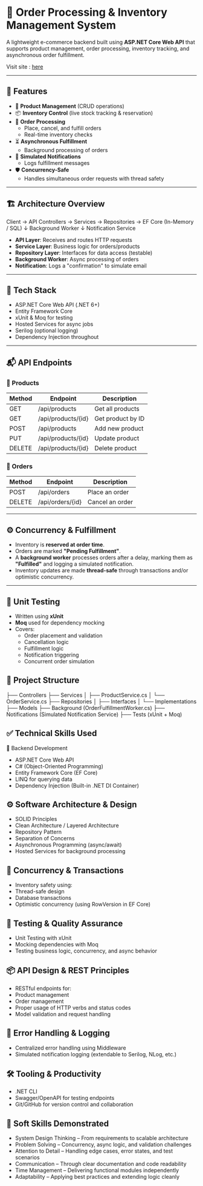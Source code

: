 # 🛒 Order Processing & Inventory Management System

A lightweight e-commerce backend built using **ASP.NET Core Web API** that supports product management, order processing, inventory tracking, and asynchronous order fulfillment.

Visit site : [here](bit.ly/orderprocessingapp) 

---

## 📌 Features

- 🔧 **Product Management** (CRUD operations)
- 📦 **Inventory Control** (live stock tracking & reservation)
- 🧾 **Order Processing**
  - Place, cancel, and fulfill orders
  - Real-time inventory checks
- ⏳ **Asynchronous Fulfillment**
  - Background processing of orders
- 📣 **Simulated Notifications**
  - Logs fulfillment messages
- 🛡️ **Concurrency-Safe**
  - Handles simultaneous order requests with thread safety

---

## 🏗️ Architecture Overview

Client → API Controllers → Services → Repositories → EF Core (In-Memory / SQL)
                             ↓
                    Background Worker
                             ↓
                   Notification Service

- **API Layer**: Receives and routes HTTP requests
- **Service Layer**: Business logic for orders/products
- **Repository Layer**: Interfaces for data access (testable)
- **Background Worker**: Async processing of orders
- **Notification**: Logs a "confirmation" to simulate email

---

## 🚀 Tech Stack

- ASP.NET Core Web API (.NET 6+)
- Entity Framework Core
- xUnit & Moq for testing
- Hosted Services for async jobs
- Serilog (optional logging)
- Dependency Injection throughout

---

## 📬 API Endpoints

### 🔹 Products

| Method | Endpoint               | Description           |
|--------|------------------------|-----------------------|
| GET    | /api/products          | Get all products      |
| GET    | /api/products/{id}     | Get product by ID     |
| POST   | /api/products          | Add new product       |
| PUT    | /api/products/{id}     | Update product        |
| DELETE | /api/products/{id}     | Delete product        |

### 🔹 Orders

| Method | Endpoint               | Description           |
|--------|------------------------|-----------------------|
| POST   | /api/orders            | Place an order        |
| DELETE | /api/orders/{id}       | Cancel an order       |

---

## ⚙️ Concurrency & Fulfillment

- Inventory is **reserved at order time**.
- Orders are marked **"Pending Fulfillment"**.
- A **background worker** processes orders after a delay, marking them as **"Fulfilled"** and logging a simulated notification.
- Inventory updates are made **thread-safe** through transactions and/or optimistic concurrency.

---

## 🧪 Unit Testing

- Written using **xUnit**
- **Moq** used for dependency mocking
- Covers:
  - Order placement and validation
  - Cancellation logic
  - Fulfillment logic
  - Notification triggering
  - Concurrent order simulation

## 🧱 Project Structure
├── Controllers
├── Services
│   ├── ProductService.cs
│   └── OrderService.cs
├── Repositories
│   ├── Interfaces
│   └── Implementations
├── Models
├── Background (OrderFulfillmentWorker.cs)
├── Notifications (Simulated Notification Service)
├── Tests (xUnit + Moq)

## ✅ Technical Skills Used
🧱 Backend Development
- ASP.NET Core Web API
- C# (Object-Oriented Programming)
- Entity Framework Core (EF Core)
- LINQ for querying data
- Dependency Injection (Built-in .NET DI Container)

## ⚙️ Software Architecture & Design
- SOLID Principles
- Clean Architecture / Layered Architecture
- Repository Pattern
- Separation of Concerns
- Asynchronous Programming (async/await)
- Hosted Services for background processing

## 🔄 Concurrency & Transactions
- Inventory safety using:
- Thread-safe design
- Database transactions
- Optimistic concurrency (using RowVersion in EF Core)

## 🧪 Testing & Quality Assurance
- Unit Testing with xUnit
- Mocking dependencies with Moq
- Testing business logic, concurrency, and async behavior

## 📦 API Design & REST Principles
- RESTful endpoints for:
- Product management
- Order management
- Proper usage of HTTP verbs and status codes
- Model validation and request handling

## 🔧 Error Handling & Logging
- Centralized error handling using Middleware
- Simulated notification logging (extendable to Serilog, NLog, etc.)

## 🛠️ Tooling & Productivity
- .NET CLI
- Swagger/OpenAPI for testing endpoints
- Git/GitHub for version control and collaboration

## 🧠 Soft Skills Demonstrated
- System Design Thinking – From requirements to scalable architecture
- Problem Solving – Concurrency, async logic, and validation challenges
- Attention to Detail – Handling edge cases, error states, and test scenarios
- Communication – Through clear documentation and code readability
- Time Management – Delivering functional modules independently
- Adaptability – Applying best practices and extending logic cleanly
